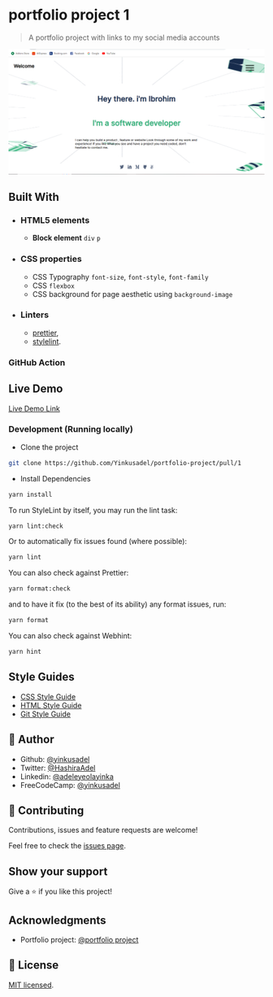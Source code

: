 # portfolio project 1

> A portfolio project with links to my social media accounts

![screenshot](./app_screenshot.png)

## Built With

- ### HTML5 elements
  - **Block element** `div` `p`
- ### CSS properties
  - CSS Typography `font-size`, `font-style`, `font-family`
  - CSS `flexbox`
  - CSS background for page aesthetic using `background-image`
- ### Linters
  - [prettier](prettier),
  - [stylelint](stylelint).

### GitHub Action

## Live Demo

[Live Demo Link](portfolio-projectss.netlify.app)

### Development (Running locally)

- Clone the project

```bash
git clone https://github.com/Yinkusadel/portfolio-project/pull/1

```

- Install Dependencies

```bash
yarn install
```

To run StyleLint by itself, you may run the lint task:

```bash
yarn lint:check
```

Or to automatically fix issues found (where possible):

```bash
yarn lint
```

You can also check against Prettier:

```bash
yarn format:check
```

and to have it fix (to the best of its ability) any format issues, run:

```bash
yarn format
```

You can also check against Webhint:

```bash
yarn hint
```

## Style Guides

- [CSS Style Guide](http://udacity.github.io/frontend-nanodegree-styleguide/css.html)
- [HTML Style Guide](http://udacity.github.io/frontend-nanodegree-styleguide/index.html)
- [Git Style Guide](https://udacity.github.io/git-styleguide/)

## 👤 Author

- Github: [@yinkusadel](https://github.com/yinkusadel)
- Twitter: [@HashiraAdel](https://twitter.com/HashiraAdel)
- Linkedin: [@adeleyeolayinka](https://www.linkedin.com/in/adeleye-olayinka/)
- FreeCodeCamp: [@yinkusadel](https://www.freecodecamp.org/Yinkusadel)

## 🤝 Contributing

Contributions, issues and feature requests are welcome!

Feel free to check the [issues page](../../issues).

## Show your support

Give a ⭐️ if you like this project!

## Acknowledgments

- Portfolio project: [@portfolio project](https://www.figma.com/file/LKueaSlr8Kc2yMKeZkKgtm/portfolio_project?type=design&node-id=1-468&t=g1nOg1ehal0IHfKH-0)

## 📝 License

[MIT licensed](./LICENSE).
